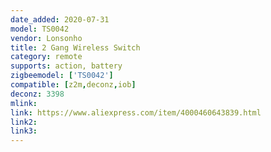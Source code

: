 ```yaml
---
date_added: 2020-07-31
model: TS0042
vendor: Lonsonho
title: 2 Gang Wireless Switch
category: remote
supports: action, battery
zigbeemodel: ['TS0042']
compatible: [z2m,deconz,iob]
deconz: 3398
mlink: 
link: https://www.aliexpress.com/item/4000460643839.html
link2: 
link3: 
---
```

